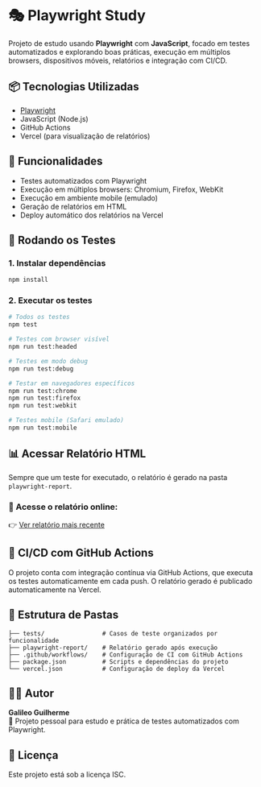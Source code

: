 # 🎭 Playwright Study  
Projeto de estudo usando **Playwright** com **JavaScript**, focado em testes automatizados e explorando boas práticas, execução em múltiplos browsers, dispositivos móveis, relatórios e integração com CI/CD.

## 📦 Tecnologias Utilizadas  
- [Playwright](https://playwright.dev/)  
- JavaScript (Node.js)  
- GitHub Actions  
- Vercel (para visualização de relatórios)

## 🚀 Funcionalidades  
- Testes automatizados com Playwright  
- Execução em múltiplos browsers: Chromium, Firefox, WebKit  
- Execução em ambiente mobile (emulado)  
- Geração de relatórios em HTML  
- Deploy automático dos relatórios na Vercel

## 🧲 Rodando os Testes  

### 1. Instalar dependências  
```bash
npm install
```

### 2. Executar os testes  
```bash
# Todos os testes
npm test

# Testes com browser visível
npm run test:headed

# Testes em modo debug
npm run test:debug

# Testar em navegadores específicos
npm run test:chrome
npm run test:firefox
npm run test:webkit

# Testes mobile (Safari emulado)
npm run test:mobile
```

## 📊 Acessar Relatório HTML  
Sempre que um teste for executado, o relatório é gerado na pasta `playwright-report`.

### 🔗 Acesse o relatório online:  
👉 [Ver relatório mais recente ](https://playwright-bl9dbdqsp-galileo-guilhermes-projects.vercel.app)

## 🔁 CI/CD com GitHub Actions  
O projeto conta com integração contínua via GitHub Actions, que executa os testes automaticamente em cada push. O relatório gerado é publicado automaticamente na Vercel.

## 📂 Estrutura de Pastas  
```
├── tests/                # Casos de teste organizados por funcionalidade
├── playwright-report/    # Relatório gerado após execução
├── .github/workflows/    # Configuração de CI com GitHub Actions
├── package.json          # Scripts e dependências do projeto
└── vercel.json           # Configuração de deploy da Vercel
```

## 👨‍💼 Autor  
**Galileo Guilherme**  
💼 Projeto pessoal para estudo e prática de testes automatizados com Playwright.

## 📝 Licença  
Este projeto está sob a licença ISC.
